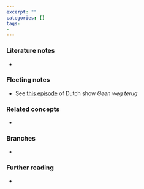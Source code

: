 ```yaml
---
excerpt: ""
categories: []
tags:
-
---
```


### Literature notes
- 

### Fleeting notes
- See [this episode](https://www.gemistvoornmt.nl/aflevering/15329-geen-weg-terug-portugal-26-jun-2007) of Dutch show _Geen weg terug_

### Related concepts
- 

### Branches
- 

### Further reading
- 